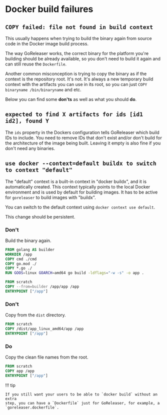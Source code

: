 # Docker build failures

## `COPY failed: file not found in build context`

This usually happens when trying to build the binary again from source code in
the Docker image build process.

The way GoReleaser works, the correct binary for the platform you're building
should be already available, so you don't need to build it again and can still
reuse the `Dockerfile`.

Another common misconception is trying to copy the binary as if the context is
the repository root.
It's not.
It's always a new temporary build context with the artifacts you can use in
its root, so you can just `COPY binaryname /bin/binaryname` and etc.

Below you can find some **don'ts** as well as what you should **do**.

## `expected to find X artifacts for ids [id1 id2], found Y`

The `ids` property in the Dockers configuration tells GoReleaser which build IDs
to include.
You need to remove IDs that don't exist and/or don't build for the architecture
of the image being built.
Leaving it empty is also fine if you don't need any binaries.

## `use docker --context=default buildx to switch to context "default"`

The "default" context is a built-in context in "docker buildx", and it is automatically created. This context typically points to the local Docker environment and is used by default for building images. It has to be active for `goreleaser` to build images with "buildx".

You can switch to the default context using `docker context use default`.

This change should be persistent.

### Don't

Build the binary again.

```dockerfile
FROM golang AS builder
WORKDIR /app
COPY cmd ./cmd
COPY go.mod ./
COPY *.go ./
RUN GOOS=linux GOARCH=amd64 go build -ldflags="-w -s" -o app .

FROM scratch
COPY --from=builder /app/app /app
ENTRYPOINT ["/app"]
```

### Don't

Copy from the `dist` directory.

```dockerfile
FROM scratch
COPY /dist/app_linux_amd64/app /app
ENTRYPOINT ["/app"]
```

### Do

Copy the clean file names from the root.

```dockerfile
FROM scratch
COPY app /app
ENTRYPOINT ["/app"]
```

!!! tip

    If you still want your users to be able to `docker build` without an extra
    step, you can have a `Dockerfile` just for GoReleaser, for example, a
    `goreleaser.dockerfile`.
